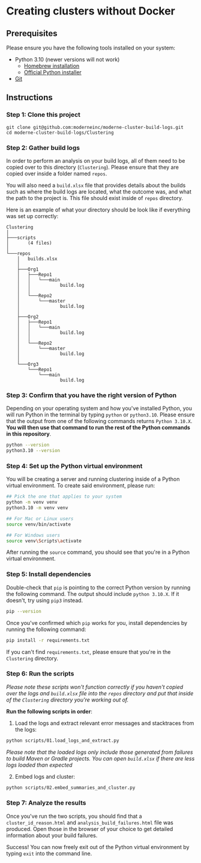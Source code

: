 # Creating clusters without Docker

## Prerequisites

Please ensure you have the following tools installed on your system:

* Python 3.10 (newer versions will not work)
    * [Homebrew installation](https://formulae.brew.sh/formula/python@3.10) 
    * [Official Python installer](https://www.python.org/downloads/release/python-31014/)
* [Git](https://git-scm.com/downloads)

## Instructions

### Step 1: Clone this project

```shell
git clone git@github.com:moderneinc/moderne-cluster-build-logs.git
cd moderne-cluster-build-logs/Clustering
```

### Step 2: Gather build logs

In order to perform an analysis on your build logs, all of them need to be copied over to this directory (`Clustering`). Please ensure that they are copied over inside a folder named `repos`. 

You will also need a `build.xlsx` file that provides details about the builds such as where the build logs are located, what the outcome was, and what the path to the project is. This file should exist inside of `repos` directory.

Here is an example of what your directory should be look like if everything was set up correctly:

```
Clustering
│
├───scripts
│       (4 files)
│
└───repos
    │   builds.xlsx
    │
    ├───Org1
    │   ├───Repo1
    │   │   └───main
    │   │           build.log
    │   │
    │   └───Repo2
    │       └───master
    │               build.log
    │
    ├───Org2
    │   ├───Repo1
    │   │   └───main
    │   │           build.log
    │   │
    │   └───Repo2
    │       └───master
    │               build.log
    │
    └───Org3
        └───Repo1
            └───main
                    build.log
```

### Step 3: Confirm that you have the right version of Python

Depending on your operating system and how you've installed Python, you will run Python in the terminal by typing `python` or `python3.10`. Please ensure that the output from one of the following commands returns `Python 3.10.X`. **You will then use that command to run the rest of the Python commands in this repository**. 

```bash
python --version
python3.10 --version
```

### Step 4: Set up the Python virtual environment

You will be creating a server and running clustering inside of a Python virtual environment. To create said environment, please run:

```bash
## Pick the one that applies to your system
python -m venv venv
python3.10 -m venv venv 

## For Mac or Linux users
source venv/bin/activate

## For Windows users
source venv\Scripts\activate
```

After running the `source` command, you should see that you're in a Python virtual environment.

### Step 5: Install dependencies

Double-check that `pip` is pointing to the correct Python version by running the following command. The output should include `python 3.10.X`. If it doesn't, try using `pip3` instead.

```bash
pip --version
```

Once you've confirmed which `pip` works for you, install dependencies by running the following command:

```bash
pip install -r requirements.txt
```

If you can't find `requirements.txt`, please ensure that you're in the `Clustering` directory.

### Step 6: Run the scripts

_Please note these scripts won't function correctly if you haven't copied over the logs and `build.xlsx` file into the `repos` directory and put that inside of the `Clustering` directory you're working out of._

**Run the following scripts in order**:

1. Load the logs and extract relevant error messages and stacktraces from the logs:

```bash
python scripts/01.load_logs_and_extract.py
```

_Please note that the loaded logs only include those generated from failures to build Maven or Gradle projects. You can open `build.xlsx` if there are less logs loaded than expected_

2. Embed logs and cluster:

```bash
python scripts/02.embed_summaries_and_cluster.py
```

### Step 7: Analyze the results

Once you've run the two scripts, you should find that a `cluster_id_reason.html` and `analysis_build_failures.html` file was produced. Open those in the browser of your choice to get detailed information about your build failures.

Success! You can now freely exit out of the Python virtual environment by typing `exit` into the command line.

